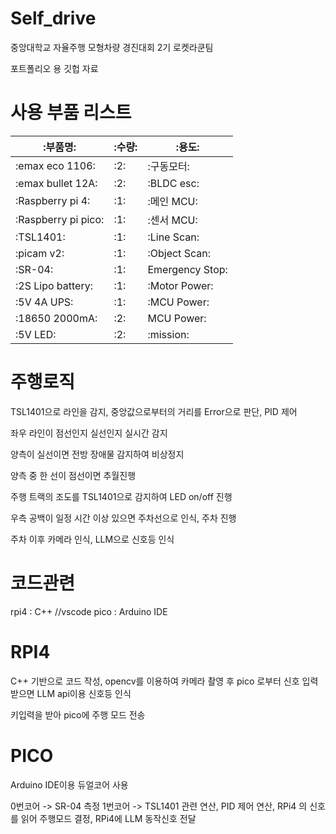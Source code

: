 # Self_drive

중앙대학교 자율주행 모형차량 경진대회 2기 로켓라쿤팀

포트폴리오 용 깃헙 자료

# 사용 부품 리스트

|:부품명:|:수량:|:용도:|
|------|------|------|
|:emax eco 1106:|:2:|:구동모터:|
|:emax bullet 12A:|:2:|:BLDC esc:|
|:Raspberry pi 4:|:1:|:메인 MCU:|
|:Raspberry pi pico:|:1:|:센서 MCU:|
|:TSL1401:|:1:|:Line Scan:|
|:picam v2:|:1:|:Object Scan:|
|:SR-04:|:1:|Emergency Stop:|
|:2S Lipo battery:|:1:|:Motor Power:|
|:5V 4A UPS:|:1:|:MCU Power:|
|:18650 2000mA:|:2:|MCU Power:|
|:5V LED:|:2:|:mission:|

# 주행로직

TSL1401으로 라인을 감지, 중앙값으로부터의 거리를 Error으로 판단, PID 제어

좌우 라인이 점선인지 실선인지 실시간 감지

양측이 실선이면 전방 장애물 감지하여 비상정지

양측 중 한 선이 점선이면 추월진행

주행 트랙의 조도를 TSL1401으로 감지하여 LED on/off 진행

우측 공백이 일정 시간 이상 있으면 주차선으로 인식, 주차 진행

주차 이후 카메라 인식, LLM으로 신호등 인식

# 코드관련

rpi4 : C++ //vscode
pico : Arduino IDE

# RPI4

C++ 기반으로 코드 작성, opencv를 이용하여 카메라 촬영 후 pico 로부터 신호 입력받으면 LLM api이용 신호등 인식

키입력을 받아 pico에 주행 모드 전송

# PICO

Arduino IDE이용 듀얼코어 사용

0번코어 -> SR-04 측정
1번코어 -> TSL1401 관련 연산, PID 제어 연산, RPi4 의 신호를 읽어 주행모드 결정, RPi4에 LLM 동작신호 전달